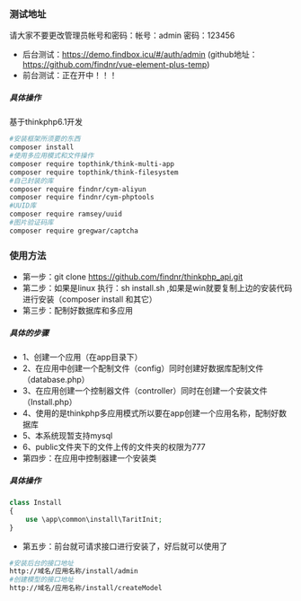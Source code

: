 <!--
 * @Author: 程英明
 * @Date: 2022-12-23 16:24:23
 * @LastEditTime: 2023-09-11 11:14:59
 * @LastEditors: 程英明
 * @Description: git remote set-url origin https://<你的令牌>@github.com/<你的git用户名>/<要修改的仓库名>.git
 * @FilePath: \thinkphp_api\README.md
 * QQ:504875043@qq.com
-->
### 测试地址
请大家不要更改管理员帐号和密码：帐号：admin 密码：123456
- 后台测试：https://demo.findbox.icu/#/auth/admin (github地址：https://github.com/findnr/vue-element-plus-temp)
- 前台测试：正在开中！！！
##### 具体操作
基于thinkphp6.1开发
```sh
#安装框架所须要的东西
composer install
#使用多应用模式和文件操作
composer require topthink/think-multi-app
composer require topthink/think-filesystem
#自己封装的库
composer require findnr/cym-aliyun
composer require findnr/cym-phptools
#UUID库
composer require ramsey/uuid
#图片验证码库
composer require gregwar/captcha
```
### 使用方法
- 第一步：git clone https://github.com/findnr/thinkphp_api.git
- 第二步：如果是linux 执行：sh install.sh ,如果是win就要复制上边的安装代码进行安装（composer install 和其它）
- 第三步：配制好数据库和多应用
##### 具体的步骤
- 1、创建一个应用（在app目录下）
- 2、在应用中创建一个配制文件（config）同时创建好数据库配制文件（database.php）
- 3、在应用创建一个控制器文件（controller）同时在创建一个安装文件（Install.php）
- 4、使用的是thinkphp多应用模式所以要在app创建一个应用名称，配制好数据库
- 5、本系统现暂支持mysql
- 6、public文件夹下的文件上传的文件夹的权限为777
- 第四步：在应用中控制器建一个安装类
##### 具体操作
```php
class Install
{
    use \app\common\install\TaritInit;
}
```
- 第五步：前台就可请求接口进行安装了，好后就可以使用了
```sh
#安装后台的接口地址
http://域名/应用名称/install/admin
#创建模型的接口地址
http://域名/应用名称/install/createModel
```
